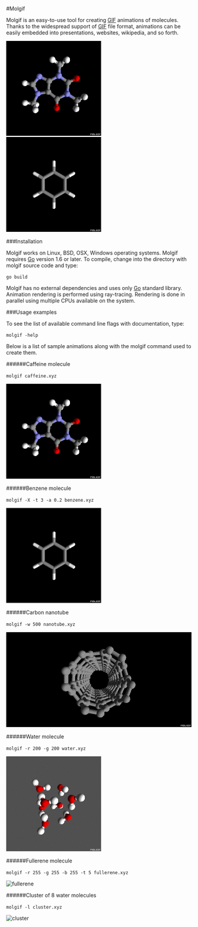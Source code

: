 #Molgif

Molgif is an easy-to-use tool for creating
[GIF](https://en.wikipedia.org/wiki/GIF) animations of molecules. Thanks to the
widespread support of [GIF](https://en.wikipedia.org/wiki/GIF) file format,
animations can be easily embedded into presentations, websites, wikipedia, and
so forth.

![caffeine](caffeine.gif)
![benzene](benzene.gif)

###Installation

Molgif works on Linux, BSD, OSX, Windows operating systems. Molgif requires
[Go](https://golang.org) version 1.6 or later. To compile, change into the
directory with molgif source code and type:

    go build

Molgif has no external dependencies and uses only [Go](https://golang.org)
standard library. Animation rendering is performed using ray-tracing. Rendering
is done in parallel using multiple CPUs available on the system.

###Usage examples

To see the list of available command line flags with documentation, type:

    molgif -help

Below is a list of sample animations along with the molgif command used to
create them.

######Caffeine molecule

`molgif caffeine.xyz`

![caffeine](caffeine.gif)

######Benzene molecule

`molgif -X -t 3 -a 0.2 benzene.xyz`

![benzene](benzene.gif)

######Carbon nanotube

`molgif -w 500 nanotube.xyz`

![nanotube](nanotube.gif)

######Water molecule

`molgif -r 200 -g 200 water.xyz`

![water](water.gif)

######Fullerene molecule

`molgif -r 255 -g 255 -b 255 -t 5 fullerene.xyz`

![fullerene](fullerene.gif)

######Cluster of 8 water molecules

`molgif -l cluster.xyz`

![cluster](cluster.gif)
